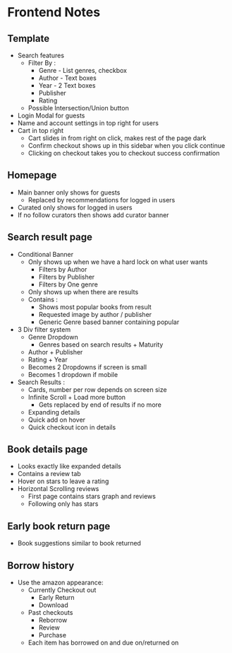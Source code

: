 # Frontend Notes

## Template

* Search features
    * Filter By :
        * Genre - List genres, checkbox
        * Author - Text boxes
        * Year - 2 Text boxes
        * Publisher
        * Rating
    * Possible Intersection/Union button
* Login Modal for guests
* Name and account settings in top right for users
* Cart in top right
    * Cart slides in from right on click, makes rest of the page dark
    * Confirm checkout shows up in this sidebar when you click continue
    * Clicking on checkout takes you to checkout success confirmation

## Homepage

* Main banner only shows for guests
    * Replaced by recommendations for logged in users
* Curated only shows for logged in users
* If no follow curators then shows add curator banner

## Search result page

* Conditional Banner
    * Only shows up when we have a hard lock on what user wants
        + Filters by Author
        + Filters by Publisher
        + Filters by One genre
    * Only shows up when there are results
    * Contains :
        + Shows most popular books from result
        + Requested image by author / publisher
        + Generic Genre based banner containing popular
* 3 Div filter system
    * Genre Dropdown
        * Genres based on search results + Maturity
    * Author + Publisher
    * Rating + Year
    * Becomes 2 Dropdowns if screen is small
    * Becomes 1 dropdown if mobile
* Search Results :
    * Cards, number per row depends on screen size
    * Infinite Scroll + Load more button
        + Gets replaced by end of results if no more
    * Expanding details
    * Quick add on hover
    * Quick checkout icon in details


## Book details page

* Looks exactly like expanded details
* Contains a review tab
* Hover on stars to leave a rating
* Horizontal Scrolling reviews
    + First page contains stars graph and reviews
    + Following only has stars

## Early book return page

* Book suggestions similar to book returned

## Borrow history

* Use the amazon appearance:
    * Currently Checkout out
        * Early Return
        * Download
    * Past checkouts
        * Reborrow
        * Review
        * Purchase
    * Each item has borrowed on and due on/returned on
